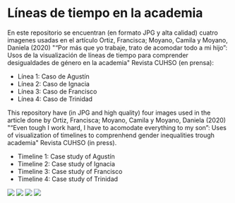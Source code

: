 # Líneas de tiempo en la academia

En este repositorio se encuentran (en formato JPG y alta calidad) cuatro imagenes usadas en el artículo Ortiz, Francisca; Moyano, Camila y Moyano, Daniela (2020) "“Por más que yo trabaje, trato de acomodar todo a mi hijo”: Usos de la visualización de líneas de tiempo para comprender desigualdades de género en la academia" Revista CUHSO (en prensa):

- Línea 1: Caso de Agustín 
- Línea 2: Caso de Ignacia
- Línea 3: Caso de Francisco
- Línea 4: Caso de Trinidad

This repository  have (in JPG and high quality) four images used in the article done by Ortiz, Francisca; Moyano, Camila y Moyano, Daniela (2020) "“Even tough I work hard, I have to acomodate everything to my son”: Uses of visualization of timelines to comprenhend gender inequalities trough academia" Revista CUHSO (in press). 

- Timeline 1: Case study of Agustín 
- Timeline 2: Case study of Ignacia
- Timeline 3: Case study of Francisco
- Timeline 4: Case study of Trinidad

![](img/linea1_casoagustin.png)
![](img/linea2_casoignacia.png)
![](img/linea3_casofrancisco.png)
![](img/linea4_casotrinidad.png)


